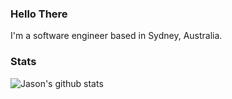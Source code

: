 ### Hello There

I'm a software engineer based in Sydney, Australia.

### Stats

![Jason's github stats](https://github-readme-stats.vercel.app/api?username=hvariant&count_private=true)
